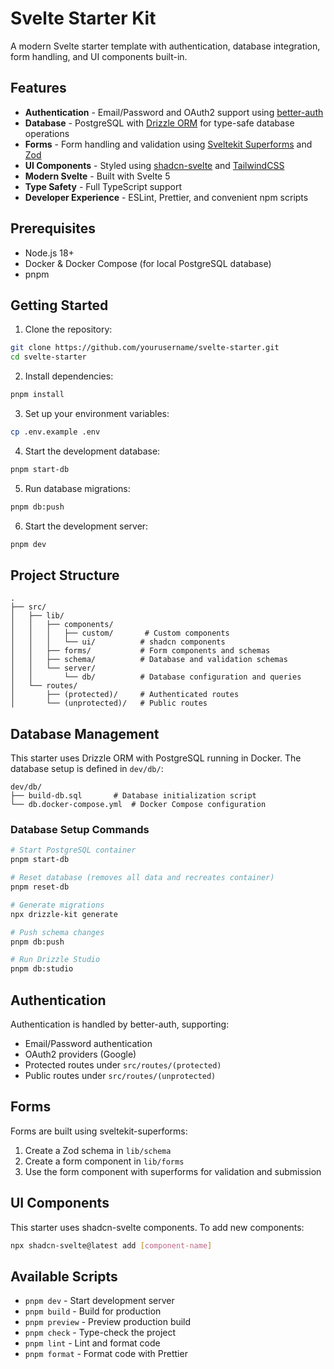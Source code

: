 # Svelte Starter Kit

A modern Svelte starter template with authentication, database integration, form handling, and UI components built-in.

## Features

- **Authentication** - Email/Password and OAuth2 support using [better-auth](https://www.better-auth.com/)
- **Database** - PostgreSQL with [Drizzle ORM](https://orm.drizzle.team/) for type-safe database operations
- **Forms** - Form handling and validation using [Sveltekit Superforms](https://superforms.rocks/) and [Zod](https://zod.dev/)
- **UI Components** - Styled using [shadcn-svelte](https://next.shadcn-svelte.com/) and [TailwindCSS](https://tailwindcss.com/)
- **Modern Svelte** - Built with Svelte 5
- **Type Safety** - Full TypeScript support
- **Developer Experience** - ESLint, Prettier, and convenient npm scripts

## Prerequisites

- Node.js 18+
- Docker & Docker Compose (for local PostgreSQL database)
- pnpm

## Getting Started

1. Clone the repository:

```bash
git clone https://github.com/yourusername/svelte-starter.git
cd svelte-starter
```

2. Install dependencies:

```bash
pnpm install
```

3. Set up your environment variables:

```bash
cp .env.example .env
```

4. Start the development database:

```bash
pnpm start-db
```

5. Run database migrations:

```bash
pnpm db:push
```

6. Start the development server:

```bash
pnpm dev
```

## Project Structure

```
.
├── src/
│   ├── lib/
│   │   ├── components/
│   │   │   ├── custom/       # Custom components
│   │   │   └── ui/          # shadcn components
│   │   ├── forms/           # Form components and schemas
│   │   ├── schema/          # Database and validation schemas
│   │   └── server/
│   │       └── db/          # Database configuration and queries
│   └── routes/
│       ├── (protected)/     # Authenticated routes
│       └── (unprotected)/   # Public routes
```

## Database Management

This starter uses Drizzle ORM with PostgreSQL running in Docker. The database setup is defined in `dev/db/`:

```
dev/db/
├── build-db.sql       # Database initialization script
└── db.docker-compose.yml  # Docker Compose configuration
```

### Database Setup Commands

```bash
# Start PostgreSQL container
pnpm start-db

# Reset database (removes all data and recreates container)
pnpm reset-db

# Generate migrations
npx drizzle-kit generate

# Push schema changes
pnpm db:push

# Run Drizzle Studio
pnpm db:studio
```

## Authentication

Authentication is handled by better-auth, supporting:

- Email/Password authentication
- OAuth2 providers (Google)
- Protected routes under `src/routes/(protected)`
- Public routes under `src/routes/(unprotected)`

## Forms

Forms are built using sveltekit-superforms:

1. Create a Zod schema in `lib/schema`
2. Create a form component in `lib/forms`
3. Use the form component with superforms for validation and submission

## UI Components

This starter uses shadcn-svelte components. To add new components:

```bash
npx shadcn-svelte@latest add [component-name]
```

## Available Scripts

- `pnpm dev` - Start development server
- `pnpm build` - Build for production
- `pnpm preview` - Preview production build
- `pnpm check` - Type-check the project
- `pnpm lint` - Lint and format code
- `pnpm format` - Format code with Prettier

